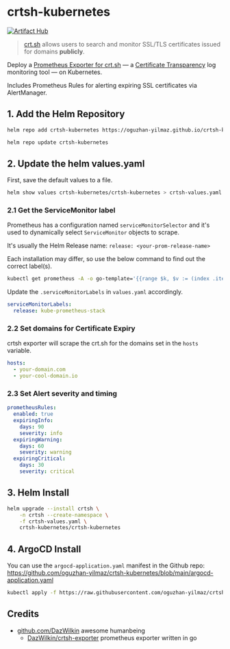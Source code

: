 # crtsh-kubernetes

[![Artifact Hub](https://img.shields.io/endpoint?url=https://artifacthub.io/badge/repository/crtsh-kubernetes)](https://artifacthub.io/packages/search?repo=crtsh-kubernetes)

> [crt.sh](https://crt.sh/) allows users to search and monitor SSL/TLS certificates issued for domains **publicly**.

Deploy a [Prometheus Exporter for crt.sh](https://github.com/DazWilkin/crtsh-exporter/) — a [Certificate Transparency](https://certificate.transparency.dev/) log monitoring tool — on Kubernetes. 

Includes Prometheus Rules for alerting expiring SSL certificates via AlertManager.

## 1. Add the Helm Repository

```bash
helm repo add crtsh-kubernetes https://oguzhan-yilmaz.github.io/crtsh-kubernetes

helm repo update crtsh-kubernetes
```

## 2. Update the helm values.yaml

First, save the default values to a file.

```bash
helm show values crtsh-kubernetes/crtsh-kubernetes > crtsh-values.yaml
```

### 2.1 Get the ServiceMonitor label

Prometheus has a configuration named `serviceMonitorSelector` and it's used to dynamically select `ServiceMonitor` objects to scrape.

It's usually the Helm Release name: `release: <your-prom-release-name>`

Each installation may differ, so use the below command to find out the correct label(s).

```bash
kubectl get prometheus -A -o go-template='{{range $k, $v := (index .items 0).spec.serviceMonitorSelector.matchLabels}}{{$k}}: {{$v}}{{end}}'
```

Update the `.serviceMonitorLabels` in `values.yaml` accordingly.

```yaml
serviceMonitorLabels:
  release: kube-prometheus-stack
```

### 2.2 Set domains for Certificate Expiry

crtsh exporter will scrape the crt.sh for the domains set in the `hosts` variable.

```yaml
hosts:
  - your-domain.com
  - your-cool-domain.io
```

### 2.3 Set Alert severity and timing

```yaml
prometheusRules:
  enabled: true
  expiringInfo:
    days: 90
    severity: info
  expiringWarning:
    days: 60
    severity: warning
  expiringCritical:
    days: 30
    severity: critical
```

## 3. Helm Install

```bash
helm upgrade --install crtsh \
    -n crtsh --create-namespace \
    -f crtsh-values.yaml \
    crtsh-kubernetes/crtsh-kubernetes
```

## 4. ArgoCD Install

You can use the `argocd-application.yaml` manifest in the Github repo: <https://github.com/oguzhan-yilmaz/crtsh-kubernetes/blob/main/argocd-application.yaml>

```bash
kubectl apply -f https://raw.githubusercontent.com/oguzhan-yilmaz/crtsh-kubernetes/refs/heads/main/argocd-application.yaml
```

## Credits
- [github.com/DazWilkin](https://github.com/DazWilkin) awesome humanbeing 
    - [DazWilkin/crtsh-exporter](https://github.com/DazWilkin/crtsh-exporter/) prometheus exporter written in go
